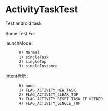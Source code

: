 # ActivityTaskTest
Test android task

Some Test For 

launchMode :

          0) Normal
          1) singleTask
          2) singleTop
          3) singleInstance
Intent标示 :

          0) none
          1) FLAG_ACTIVITY_NEW_TASK
          2) FLAG_ACTIVITY_CLEAR_TOP
          3) FLAG_ACTIVITY_RESET_TASK_IF_NEEDED
          4) FLAG_ACTIVITY_SINGLE_TOP

